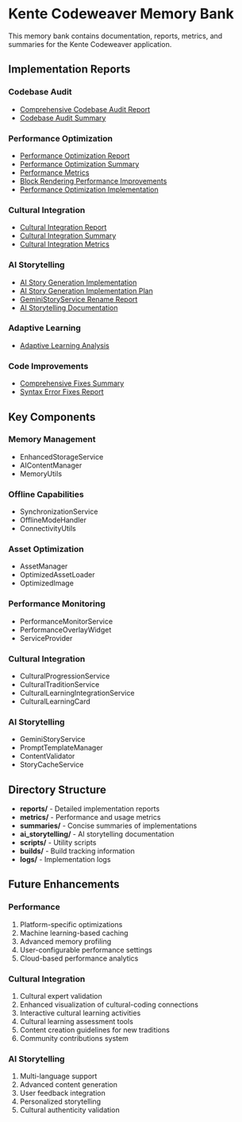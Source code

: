 # Kente Codeweaver Memory Bank

This memory bank contains documentation, reports, metrics, and summaries for the Kente Codeweaver application.

## Implementation Reports

### Codebase Audit
- [Comprehensive Codebase Audit Report](codebase_audit.md)
- [Codebase Audit Summary](summaries/codebase_audit_summary.md)

### Performance Optimization
- [Performance Optimization Report](performance_optimization_report.md)
- [Performance Optimization Summary](summaries/performance_optimization_summary.md)
- [Performance Metrics](metrics/performance_metrics.json)
- [Block Rendering Performance Improvements](reports/block_rendering_performance_improvements.md)
- [Performance Optimization Implementation](reports/performance_optimization_implementation.md)

### Cultural Integration
- [Cultural Integration Report](cultural_integration_report.md)
- [Cultural Integration Summary](summaries/cultural_integration_summary.md)
- [Cultural Integration Metrics](metrics/cultural_integration_metrics.json)

### AI Storytelling
- [AI Story Generation Implementation](reports/ai_story_generation_implementation.md)
- [AI Story Generation Implementation Plan](reports/ai_story_generation_implementation_plan.md)
- [GeminiStoryService Rename Report](reports/gemini_story_service_rename_report.md)
- [AI Storytelling Documentation](ai_storytelling/)

### Adaptive Learning
- [Adaptive Learning Analysis](adaptive_learning_analysis.md)

### Code Improvements
- [Comprehensive Fixes Summary](reports/comprehensive_fixes_summary.md)
- [Syntax Error Fixes Report](reports/syntax_error_fixes_report.md)

## Key Components

### Memory Management
- EnhancedStorageService
- AIContentManager
- MemoryUtils

### Offline Capabilities
- SynchronizationService
- OfflineModeHandler
- ConnectivityUtils

### Asset Optimization
- AssetManager
- OptimizedAssetLoader
- OptimizedImage

### Performance Monitoring
- PerformanceMonitorService
- PerformanceOverlayWidget
- ServiceProvider

### Cultural Integration
- CulturalProgressionService
- CulturalTraditionService
- CulturalLearningIntegrationService
- CulturalLearningCard

### AI Storytelling
- GeminiStoryService
- PromptTemplateManager
- ContentValidator
- StoryCacheService

## Directory Structure

- **reports/** - Detailed implementation reports
- **metrics/** - Performance and usage metrics
- **summaries/** - Concise summaries of implementations
- **ai_storytelling/** - AI storytelling documentation
- **scripts/** - Utility scripts
- **builds/** - Build tracking information
- **logs/** - Implementation logs

## Future Enhancements

### Performance
1. Platform-specific optimizations
2. Machine learning-based caching
3. Advanced memory profiling
4. User-configurable performance settings
5. Cloud-based performance analytics

### Cultural Integration
1. Cultural expert validation
2. Enhanced visualization of cultural-coding connections
3. Interactive cultural learning activities
4. Cultural learning assessment tools
5. Content creation guidelines for new traditions
6. Community contributions system

### AI Storytelling
1. Multi-language support
2. Advanced content generation
3. User feedback integration
4. Personalized storytelling
5. Cultural authenticity validation
